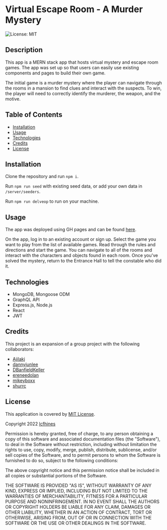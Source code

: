 # Virtual Escape Room - A Murder Mystery

![License: MIT](https://img.shields.io/badge/License-MIT-yellow.svg)

## Description

This app is a MERN stack app that hosts virtual mystery and escape room games. The app was set up so that users can easily use existing components and pages to build their own game.

The initial game is a murder mystery where the player can navigate through the rooms in a mansion to find clues and interact with the suspects. To win, the player will need to correctly identify the murderer, the weapon, and the motive.

## Table of Contents

- [Installation](#installation)
- [Usage](#usage)
- [Technologies](#technologies)
- [Credits](#credits)
- [License](#license)

## Installation

Clone the repository and run `npm i`.  

Run `npm run seed` with existing seed data, or add your own data in `/server/seeders`.  

Run `npm run delveop` to run on your machine.  

## Usage

The app was deployed using GH pages and can be found [here](https://lcfhines.github.io/virtual-escape-room/).  

On the app, log in to an existing account or sign up. Select the game you want to play from the list of available games. Read through the rules and directions and start the game. You can navigate to all of the rooms and interact with the characters and objects found in each room. Once you've solved the mystery, return to the Entrance Hall to tell the constable who did it. 

<!-- screenshot -->

## Technologies

- MongoDB, Mongoose ODM
- GraphQL API
- Express.js, Node.js
- React
- JWT

## Credits

This project is an expansion of a group project with the following collaborators:
- [Ajilakj](https://github.com/Ajilakj)
- [dannyjunlee](https://github.com/dannyjunlee)
- [DBanfieldKeller](https://github.com/DBanfieldKeller)
- [ereneedolan](https://github.com/ereneedolan)
- [mikeyboxx](https://github.com/mikeyboxx)
- [shurrc](https://github.com/shurrc)


## License

This application is covered by [MIT License](https://choosealicense.com/licenses/mit/).

Copyright 2022 [lcfhines](https://github.com/lcfhines)

Permission is hereby granted, free of charge, to any person obtaining a copy of this software and associated documentation files (the "Software"), to deal in the Software without restriction, including without limitation the rights to use, copy, modify, merge, publish, distribute, sublicense, and/or sell copies of the Software, and to permit persons to whom the Software is furnished to do so, subject to the following conditions:

The above copyright notice and this permission notice shall be included in all copies or substantial portions of the Software.

THE SOFTWARE IS PROVIDED "AS IS", WITHOUT WARRANTY OF ANY KIND, EXPRESS OR IMPLIED, INCLUDING BUT NOT LIMITED TO THE WARRANTIES OF MERCHANTABILITY, FITNESS FOR A PARTICULAR PURPOSE AND NONINFRINGEMENT. IN NO EVENT SHALL THE AUTHORS OR COPYRIGHT HOLDERS BE LIABLE FOR ANY CLAIM, DAMAGES OR OTHER LIABILITY, WHETHER IN AN ACTION OF CONTRACT, TORT OR OTHERWISE, ARISING FROM, OUT OF OR IN CONNECTION WITH THE SOFTWARE OR THE USE OR OTHER DEALINGS IN THE SOFTWARE.
